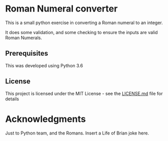 # Roman Numeral converter

This is a small python exercise in converting a Roman numeral to an integer.

It does some validation, and some checking to ensure the inputs are valid Roman Numerals.

## Prerequisites

This was developed using Python 3.6


## License

This project is licensed under the MIT License - see the [LICENSE.md](LICENSE.md) file for details

# Acknowledgments

Just to Python team, and the Romans.
Insert a Life of Brian joke here.
